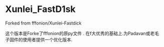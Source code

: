 # Xunlei_FastD1sk
Forked from fffonion/Xunlei-Fastdick

这个版本是Forke了fffonion的原py文件 . 在f大优秀的基础上.为Padavan或老毛子固件的使用者提供一个优化版本.
